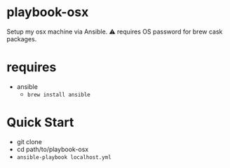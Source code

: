 # playbook-osx
Setup my osx machine via Ansible.
:warning: requires OS password for brew cask packages.

# requires
- ansible
  - `brew install ansible`

# Quick Start
- git clone
- cd path/to/playbook-osx
- `ansible-playbook localhost.yml`

